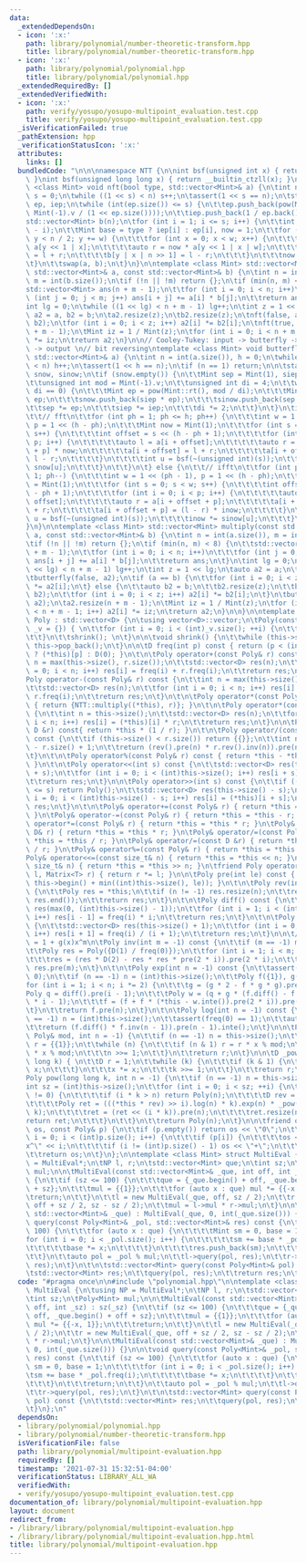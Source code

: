 ```yaml
---
data:
  _extendedDependsOn:
  - icon: ':x:'
    path: library/polynomial/number-theoretic-transform.hpp
    title: library/polynomial/number-theoretic-transform.hpp
  - icon: ':x:'
    path: library/polynomial/polynomial.hpp
    title: library/polynomial/polynomial.hpp
  _extendedRequiredBy: []
  _extendedVerifiedWith:
  - icon: ':x:'
    path: verify/yosupo/yosupo-multipoint_evaluation.test.cpp
    title: verify/yosupo/yosupo-multipoint_evaluation.test.cpp
  _isVerificationFailed: true
  _pathExtension: hpp
  _verificationStatusIcon: ':x:'
  attributes:
    links: []
  bundledCode: "\n\n\nnamespace NTT {\n\nint bsf(unsigned int x) { return __builtin_ctz(x);\
    \ }\nint bsf(unsigned long long x) { return __builtin_ctzll(x); }\n\ntemplate\
    \ <class Mint> void nft(bool type, std::vector<Mint>& a) {\n\tint n = int(a.size()),\
    \ s = 0;\n\twhile ((1 << s) < n) s++;\n\tassert(1 << s == n);\n\tstatic std::vector<Mint>\
    \ ep, iep;\n\twhile (int(ep.size()) <= s) {\n\t\tep.push_back(pow(Mint::rt(),\
    \ Mint(-1).v / (1 << ep.size())));\n\t\tiep.push_back(1 / ep.back());\n\t}\n\t\
    std::vector<Mint> b(n);\n\tfor (int i = 1; i <= s; i++) {\n\t\tint w = 1 << (s\
    \ - i);\n\t\tMint base = type ? iep[i] : ep[i], now = 1;\n\t\tfor (int y = 0;\
    \ y < n / 2; y += w) {\n\t\t\tfor (int x = 0; x < w; x++) {\n\t\t\t\tauto l =\
    \ a[y << 1 | x];\n\t\t\t\tauto r = now * a[y << 1 | x | w];\n\t\t\t\tb[y | x]\
    \ = l + r;\n\t\t\t\tb[y | x | n >> 1] = l - r;\n\t\t\t}\n\t\t\tnow *= base;\n\t\
    \t}\n\t\tswap(a, b);\n\t}\n}\n\ntemplate <class Mint> std::vector<Mint> multiply_nft(const\
    \ std::vector<Mint>& a, const std::vector<Mint>& b) {\n\tint n = int(a.size()),\
    \ m = int(b.size());\n\tif (!n || !m) return {};\n\tif (min(n, m) <= 8) {\n\t\t\
    std::vector<Mint> ans(n + m - 1);\n\t\tfor (int i = 0; i < n; i++)\n\t\t\tfor\
    \ (int j = 0; j < m; j++) ans[i + j] += a[i] * b[j];\n\t\treturn ans;\n\t}\n\t\
    int lg = 0;\n\twhile ((1 << lg) < n + m - 1) lg++;\n\tint z = 1 << lg;\n\tauto\
    \ a2 = a, b2 = b;\n\ta2.resize(z);\n\tb2.resize(z);\n\tnft(false, a2);\n\tnft(false,\
    \ b2);\n\tfor (int i = 0; i < z; i++) a2[i] *= b2[i];\n\tnft(true, a2);\n\ta2.resize(n\
    \ + m - 1);\n\tMint iz = 1 / Mint(z);\n\tfor (int i = 0; i < n + m - 1; i++) a2[i]\
    \ *= iz;\n\treturn a2;\n}\n\n// Cooley-Tukey: input -> butterfly -> bit reversing\
    \ -> output \n// bit reversing\ntemplate <class Mint> void butterfly(bool type,\
    \ std::vector<Mint>& a) {\n\tint n = int(a.size()), h = 0;\n\twhile ((1 << h)\
    \ < n) h++;\n\tassert(1 << h == n);\n\tif (n == 1) return;\n\n\tstatic std::vector<Mint>\
    \ snow, sinow;\n\tif (snow.empty()) {\n\t\tMint sep = Mint(1), siep = Mint(1);\n\
    \t\tunsigned int mod = Mint(-1).v;\n\t\tunsigned int di = 4;\n\t\twhile (mod %\
    \ di == 0) {\n\t\t\tMint ep = pow(Mint::rt(), mod / di);\n\t\t\tMint iep = 1 /\
    \ ep;\n\t\t\tsnow.push_back(siep * ep);\n\t\t\tsinow.push_back(sep * iep);\n\t\
    \t\tsep *= ep;\n\t\t\tsiep *= iep;\n\t\t\tdi *= 2;\n\t\t}\n\t}\n\tif (!type) {\n\
    \t\t// fft\n\t\tfor (int ph = 1; ph <= h; ph++) {\n\t\t\tint w = 1 << (ph - 1),\
    \ p = 1 << (h - ph);\n\t\t\tMint now = Mint(1);\n\t\t\tfor (int s = 0; s < w;\
    \ s++) {\n\t\t\t\tint offset = s << (h - ph + 1);\n\t\t\t\tfor (int i = 0; i <\
    \ p; i++) {\n\t\t\t\t\tauto l = a[i + offset];\n\t\t\t\t\tauto r = a[i + offset\
    \ + p] * now;\n\t\t\t\t\ta[i + offset] = l + r;\n\t\t\t\t\ta[i + offset + p] =\
    \ l - r;\n\t\t\t\t}\n\t\t\t\tint u = bsf(~(unsigned int)(s));\n\t\t\t\tnow *=\
    \ snow[u];\n\t\t\t}\n\t\t}\n\t} else {\n\t\t// ifft\n\t\tfor (int ph = h; ph >=\
    \ 1; ph--) {\n\t\t\tint w = 1 << (ph - 1), p = 1 << (h - ph);\n\t\t\tMint inow\
    \ = Mint(1);\n\t\t\tfor (int s = 0; s < w; s++) {\n\t\t\t\tint offset = s << (h\
    \ - ph + 1);\n\t\t\t\tfor (int i = 0; i < p; i++) {\n\t\t\t\t\tauto l = a[i +\
    \ offset];\n\t\t\t\t\tauto r = a[i + offset + p];\n\t\t\t\t\ta[i + offset] = l\
    \ + r;\n\t\t\t\t\ta[i + offset + p] = (l - r) * inow;\n\t\t\t\t}\n\t\t\t\tint\
    \ u = bsf(~(unsigned int)(s));\n\t\t\t\tinow *= sinow[u];\n\t\t\t}\n\t\t}\n\t\
    }\n}\n\ntemplate <class Mint> std::vector<Mint> multiply(const std::vector<Mint>&\
    \ a, const std::vector<Mint>& b) {\n\tint n = int(a.size()), m = int(b.size());\n\
    \tif (!n || !m) return {};\n\tif (min(n, m) < 8) {\n\t\tstd::vector<Mint> ans(n\
    \ + m - 1);\n\t\tfor (int i = 0; i < n; i++)\n\t\t\tfor (int j = 0; j < m; j++)\
    \ ans[i + j] += a[i] * b[j];\n\t\treturn ans;\n\t}\n\tint lg = 0;\n\twhile ((1\
    \ << lg) < n + m - 1) lg++;\n\tint z = 1 << lg;\n\tauto a2 = a;\n\ta2.resize(z);\n\
    \tbutterfly(false, a2);\n\tif (a == b) {\n\t\tfor (int i = 0; i < z; i++) a2[i]\
    \ *= a2[i];\n\t} else {\n\t\tauto b2 = b;\n\t\tb2.resize(z);\n\t\tbutterfly(false,\
    \ b2);\n\t\tfor (int i = 0; i < z; i++) a2[i] *= b2[i];\n\t}\n\tbutterfly(true,\
    \ a2);\n\ta2.resize(n + m - 1);\n\tMint iz = 1 / Mint(z);\n\tfor (int i = 0; i\
    \ < n + m - 1; i++) a2[i] *= iz;\n\treturn a2;\n}\n\n}\n\ntemplate <class D> struct\
    \ Poly : std::vector<D> {\n\tusing vector<D>::vector;\n\tPoly(const std::vector<D>&\
    \ _v = {}) { \n\t\tfor (int i = 0; i < (int)_v.size(); ++i) {\n\t\t\tthis->push_back(_v[i]);\n\
    \t\t}\n\t\tshrink(); \n\t}\n\n\tvoid shrink() {\n\t\twhile (this->size() && !this->back())\
    \ this->pop_back();\n\t}\n\n\tD freq(int p) const { return (p < (int)this->size())\
    \ ? (*this)[p] : D(0); }\n\t\n\tPoly operator+(const Poly& r) const {\n\t\tint\
    \ n = max(this->size(), r.size());\n\t\tstd::vector<D> res(n);\n\t\tfor (int i\
    \ = 0; i < n; i++) res[i] = freq(i) + r.freq(i);\n\t\treturn res;\n\t}\n\t\n\t\
    Poly operator-(const Poly& r) const {\n\t\tint n = max(this->size(), r.size());\n\
    \t\tstd::vector<D> res(n);\n\t\tfor (int i = 0; i < n; i++) res[i] = freq(i) -\
    \ r.freq(i);\n\t\treturn res;\n\t}\n\t\n\tPoly operator*(const Poly& r) const\
    \ { return {NTT::multiply((*this), r)}; }\n\t\n\tPoly operator*(const D& r) const\
    \ {\n\t\tint n = this->size();\n\t\tstd::vector<D> res(n);\n\t\tfor (int i = 0;\
    \ i < n; i++) res[i] = (*this)[i] * r;\n\t\treturn res;\n\t}\n\n\tPoly operator/(const\
    \ D &r) const{ return *this * (1 / r); }\n\t\n\tPoly operator/(const Poly& r)\
    \ const {\n\t\tif (this->size() < r.size()) return {{}};\n\t\tint n = (int)this->size()\
    \ - r.size() + 1;\n\t\treturn (rev().pre(n) * r.rev().inv(n)).pre(n).rev(n);\n\
    \t}\n\t\n\tPoly operator%(const Poly& r) const { return *this - *this / r * r;\
    \ }\n\t\n\tPoly operator<<(int s) const {\n\t\tstd::vector<D> res(this->size()\
    \ + s);\n\t\tfor (int i = 0; i < (int)this->size(); i++) res[i + s] = (*this)[i];\n\
    \t\treturn res;\n\t}\n\n\tPoly operator>>(int s) const {\n\t\tif ((int)this->size()\
    \ <= s) return Poly();\n\t\tstd::vector<D> res(this->size() - s);\n\t\tfor (int\
    \ i = 0; i < (int)this->size() - s; i++) res[i] = (*this)[i + s];\n\t\treturn\
    \ res;\n\t}\n\t\n\tPoly& operator+=(const Poly& r) { return *this = *this + r;\
    \ }\n\tPoly& operator-=(const Poly& r) { return *this = *this - r; }\n\tPoly&\
    \ operator*=(const Poly& r) { return *this = *this * r; }\n\tPoly& operator*=(const\
    \ D& r) { return *this = *this * r; }\n\tPoly& operator/=(const Poly& r) { return\
    \ *this = *this / r; }\n\tPoly& operator/=(const D &r) { return *this = *this\
    \ / r; }\n\tPoly& operator%=(const Poly& r) { return *this = *this % r; }\n\t\
    Poly& operator<<=(const size_t& n) { return *this = *this << n; }\n\tPoly& operator>>=(const\
    \ size_t& n) { return *this = *this >> n; }\n\tfriend Poly operator*(D const&\
    \ l, Matrix<T> r) { return r *= l; }\n\n\tPoly pre(int le) const { return Poly(this->begin(),\
    \ this->begin() + min((int)this->size(), le)); }\n\t\n\tPoly rev(int n = -1) const\
    \ {\n\t\tPoly res = *this;\n\t\tif (n != -1) res.resize(n);\n\t\treverse(res.begin(),\
    \ res.end());\n\t\treturn res;\n\t}\n\t\n\tPoly diff() const {\n\t\tstd::vector<D>\
    \ res(max(0, (int)this->size() - 1));\n\t\tfor (int i = 1; i < (int)this->size();\
    \ i++) res[i - 1] = freq(i) * i;\n\t\treturn res;\n\t}\n\t\n\tPoly inte() const\
    \ {\n\t\tstd::vector<D> res(this->size() + 1);\n\t\tfor (int i = 0; i < (int)this->size();\
    \ i++) res[i + 1] = freq(i) / (i + 1);\n\t\treturn res;\n\t}\n\n\t// f * f.inv()\
    \ = 1 + g(x)x^m\n\tPoly inv(int m = -1) const {\n\t\tif (m == -1) m = (int)this->size();\n\
    \t\tPoly res = Poly({D(1) / freq(0)});\n\t\tfor (int i = 1; i < m; i *= 2) {\n\
    \t\t\tres = (res * D(2) - res * res * pre(2 * i)).pre(2 * i);\n\t\t}\n\t\treturn\
    \ res.pre(m);\n\t}\n\t\n\tPoly exp(int n = -1) const {\n\t\tassert(freq(0) ==\
    \ 0);\n\t\tif (n == -1) n = (int)this->size();\n\t\tPoly f({1}), g({1});\n\t\t\
    for (int i = 1; i < n; i *= 2) {\n\t\t\tg = (g * 2 - f * g * g).pre(i);\n\t\t\t\
    Poly q = diff().pre(i - 1);\n\t\t\tPoly w = (q + g * (f.diff() - f * q)).pre(2\
    \ * i - 1);\n\t\t\tf = (f + f * (*this - w.inte()).pre(2 * i)).pre(2 * i);\n\t\
    \t}\n\t\treturn f.pre(n);\n\t}\n\t\n\tPoly log(int n = -1) const {\n\t\tif (n\
    \ == -1) n = (int)this->size();\n\t\tassert(freq(0) == 1);\n\t\tauto f = pre(n);\n\
    \t\treturn (f.diff() * f.inv(n - 1)).pre(n - 1).inte();\n\t}\n\n\tPoly pow_mod(const\
    \ Poly& mod, int n = -1) {\n\t\tif (n == -1) n = this->size();\n\t\tPoly x = *this,\
    \ r = {{1}};\n\t\twhile (n) {\n\t\t\tif (n & 1) r = r * x % mod;\n\t\t\tx = x\
    \ * x % mod;\n\t\t\tn >>= 1;\n\t\t}\n\t\treturn r;\n\t}\n\n\tD _pow(D x, long\
    \ long k) { \n\t\tD r = 1;\n\t\twhile (k) {\n\t\t\tif (k & 1) {\n\t\t\t\tr *=\
    \ x;\n\t\t\t}\n\t\t\tx *= x;\n\t\t\tk >>= 1;\n\t\t}\n\t\treturn r;\n\t}\n\n\t\
    Poly pow(long long k, int n = -1) {\n\t\tif (n == -1) n = this->size();\n\t\t\
    int sz = (int)this->size();\n\t\tfor (int i = 0; i < sz; ++i) {\n\t\t\tif (freq(i)\
    \ != 0) {\n\t\t\t\tif (i * k > n) return Poly(n);\n\t\t\t\tD rev = 1 / (*this)[i];\n\
    \t\t\t\tPoly ret = (((*this * rev) >> i).log(n) * k).exp(n) * _pow((*this)[i],\
    \ k);\n\t\t\t\tret = (ret << (i * k)).pre(n);\n\t\t\t\tret.resize(n);\n\t\t\t\t\
    return ret;\n\t\t\t}\n\t\t}\n\t\treturn Poly(n);\n\t}\n\n\tfriend ostream& operator<<(ostream&\
    \ os, const Poly& p) {\n\t\tif (p.empty()) return os << \"0\";\n\t\tfor (auto\
    \ i = 0; i < (int)p.size(); i++) {\n\t\t\tif (p[i]) {\n\t\t\t\tos << p[i] << \"\
    x^\" << i;\n\t\t\t\tif (i != (int)p.size() - 1) os << \"+\";\n\t\t\t}\n\t\t}\n\
    \t\treturn os;\n\t}\n};\n\ntemplate <class Mint> struct MultiEval {\n\tusing NP\
    \ = MultiEval*;\n\tNP l, r;\n\tstd::vector<Mint> que;\n\tint sz;\n\tPoly<Mint>\
    \ mul;\n\n\tMultiEval(const std::vector<Mint>& _que, int off, int _sz) : sz(_sz)\
    \ {\n\t\tif (sz <= 100) {\n\t\t\tque = {_que.begin() + off, _que.begin() + off\
    \ + sz};\n\t\t\tmul = {{1}};\n\t\t\tfor (auto x : que) mul *= {{-x, 1}};\n\t\t\
    \treturn;\n\t\t}\n\t\tl = new MultiEval(_que, off, sz / 2);\n\t\tr = new MultiEval(_que,\
    \ off + sz / 2, sz - sz / 2);\n\t\tmul = l->mul * r->mul;\n\t}\n\n\tMultiEval(const\
    \ std::vector<Mint>& _que) : MultiEval(_que, 0, int(_que.size())) {}\n\n\tvoid\
    \ query(const Poly<Mint>& _pol, std::vector<Mint>& res) const {\n\t\tif (sz <=\
    \ 100) {\n\t\t\tfor (auto x : que) {\n\t\t\t\tMint sm = 0, base = 1;\n\t\t\t\t\
    for (int i = 0; i < _pol.size(); i++) {\n\t\t\t\t\tsm += base * _pol.freq(i);\n\
    \t\t\t\t\tbase *= x;\n\t\t\t\t}\n\t\t\t\tres.push_back(sm);\n\t\t\t}\n\t\t\treturn;\n\
    \t\t}\n\t\tauto pol = _pol % mul;\n\t\tl->query(pol, res);\n\t\tr->query(pol,\
    \ res);\n\t}\n\t\n\tstd::vector<Mint> query(const Poly<Mint>& pol) const {\n\t\
    \tstd::vector<Mint> res;\n\t\tquery(pol, res);\n\t\treturn res;\n\t}\n};\n"
  code: "#pragma once\n\n#include \"polynomial.hpp\"\n\ntemplate <class Mint> struct\
    \ MultiEval {\n\tusing NP = MultiEval*;\n\tNP l, r;\n\tstd::vector<Mint> que;\n\
    \tint sz;\n\tPoly<Mint> mul;\n\n\tMultiEval(const std::vector<Mint>& _que, int\
    \ off, int _sz) : sz(_sz) {\n\t\tif (sz <= 100) {\n\t\t\tque = {_que.begin() +\
    \ off, _que.begin() + off + sz};\n\t\t\tmul = {{1}};\n\t\t\tfor (auto x : que)\
    \ mul *= {{-x, 1}};\n\t\t\treturn;\n\t\t}\n\t\tl = new MultiEval(_que, off, sz\
    \ / 2);\n\t\tr = new MultiEval(_que, off + sz / 2, sz - sz / 2);\n\t\tmul = l->mul\
    \ * r->mul;\n\t}\n\n\tMultiEval(const std::vector<Mint>& _que) : MultiEval(_que,\
    \ 0, int(_que.size())) {}\n\n\tvoid query(const Poly<Mint>& _pol, std::vector<Mint>&\
    \ res) const {\n\t\tif (sz <= 100) {\n\t\t\tfor (auto x : que) {\n\t\t\t\tMint\
    \ sm = 0, base = 1;\n\t\t\t\tfor (int i = 0; i < _pol.size(); i++) {\n\t\t\t\t\
    \tsm += base * _pol.freq(i);\n\t\t\t\t\tbase *= x;\n\t\t\t\t}\n\t\t\t\tres.push_back(sm);\n\
    \t\t\t}\n\t\t\treturn;\n\t\t}\n\t\tauto pol = _pol % mul;\n\t\tl->query(pol, res);\n\
    \t\tr->query(pol, res);\n\t}\n\t\n\tstd::vector<Mint> query(const Poly<Mint>&\
    \ pol) const {\n\t\tstd::vector<Mint> res;\n\t\tquery(pol, res);\n\t\treturn res;\n\
    \t}\n};\n"
  dependsOn:
  - library/polynomial/polynomial.hpp
  - library/polynomial/number-theoretic-transform.hpp
  isVerificationFile: false
  path: library/polynomial/multipoint-evaluation.hpp
  requiredBy: []
  timestamp: '2021-07-31 15:32:51-04:00'
  verificationStatus: LIBRARY_ALL_WA
  verifiedWith:
  - verify/yosupo/yosupo-multipoint_evaluation.test.cpp
documentation_of: library/polynomial/multipoint-evaluation.hpp
layout: document
redirect_from:
- /library/library/polynomial/multipoint-evaluation.hpp
- /library/library/polynomial/multipoint-evaluation.hpp.html
title: library/polynomial/multipoint-evaluation.hpp
---
```

